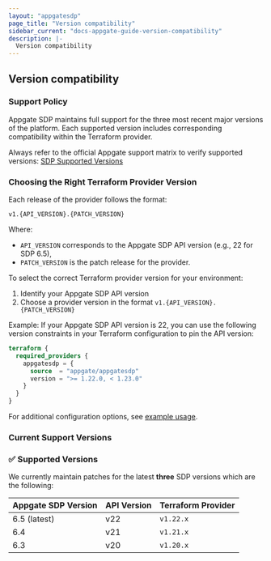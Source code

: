 ```yaml
---
layout: "appgatesdp"
page_title: "Version compatibility"
sidebar_current: "docs-appgate-guide-version-compatibility"
description: |-
  Version compatibility
---
```


## Version compatibility

### Support Policy
Appgate SDP maintains full support for the three most recent major versions of the platform. Each supported version includes corresponding compatibility within the Terraform provider.

Always refer to the official Appgate support matrix to verify supported versions:
[SDP Supported Versions](https://www.appgate.com/support/software-defined-perimeter-support)


### Choosing the Right Terraform Provider Version
Each release of the provider follows the format:
```
v1.{API_VERSION}.{PATCH_VERSION}
```
Where:
- `API_VERSION` corresponds to the Appgate SDP API version (e.g., 22 for SDP 6.5),
- `PATCH_VERSION` is the patch release for the provider.

To select the correct Terraform provider version for your environment:
1. Identify your Appgate SDP API version
2. Choose a provider version in the format `v1.{API_VERSION}.{PATCH_VERSION}`

Example:
If your Appgate SDP API version is 22, you can use the following version constraints in your Terraform configuration to pin the API version:

```terraform
terraform {
  required_providers {
    appgatesdp = {
      source  = "appgate/appgatesdp"
      version = ">= 1.22.0, < 1.23.0"
    }
  }
}
```

For additional configuration options, see [example usage](https://registry.terraform.io/providers/appgate/appgatesdp/latest/docs#example-usage).

### Current Support Versions
### ✅ Supported Versions

We currently maintain patches for the latest **three** SDP versions which are the following:

| Appgate SDP Version | API Version | Terraform Provider |
| ------------------- | ----------- | ------------------ |
| 6.5 (latest)        | v22         | `v1.22.x`          |
| 6.4                 | v21         | `v1.21.x`          |
| 6.3                 | v20         | `v1.20.x`          |
